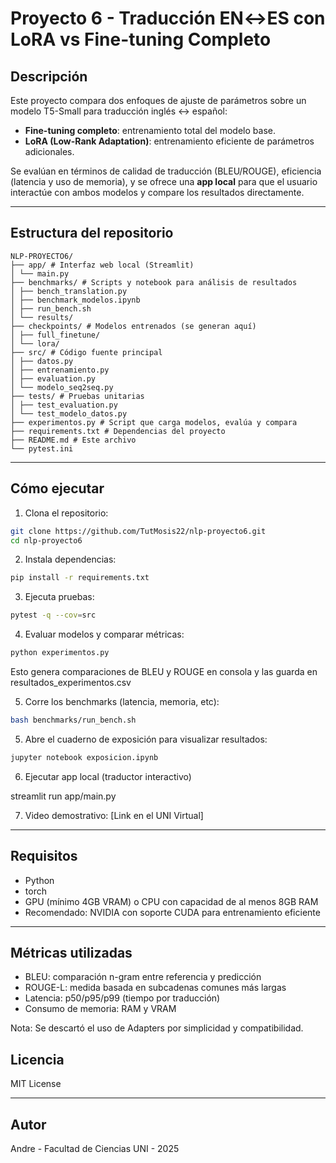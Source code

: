 # Proyecto 6 - Traducción EN↔ES con LoRA vs Fine-tuning Completo

## Descripción

Este proyecto compara dos enfoques de ajuste de parámetros sobre un modelo T5-Small para traducción inglés ↔ español:

- **Fine-tuning completo**: entrenamiento total del modelo base.
- **LoRA (Low-Rank Adaptation)**: entrenamiento eficiente de parámetros adicionales.

Se evalúan en términos de calidad de traducción (BLEU/ROUGE), eficiencia (latencia y uso de memoria), y se ofrece una **app local** para que el usuario interactúe con ambos modelos y compare los resultados directamente.

---

## Estructura del repositorio


```
NLP-PROYECTO6/
├── app/ # Interfaz web local (Streamlit)
│ └── main.py
├── benchmarks/ # Scripts y notebook para análisis de resultados
│ ├── bench_translation.py
│ ├── benchmark_modelos.ipynb
│ ├── run_bench.sh
│ └── results/
├── checkpoints/ # Modelos entrenados (se generan aquí)
│ ├── full_finetune/
│ └── lora/
├── src/ # Código fuente principal
│ ├── datos.py
│ ├── entrenamiento.py
│ ├── evaluation.py
│ └── modelo_seq2seq.py
├── tests/ # Pruebas unitarias
│ ├── test_evaluation.py
│ └── test_modelo_datos.py
├── experimentos.py # Script que carga modelos, evalúa y compara
├── requirements.txt # Dependencias del proyecto
├── README.md # Este archivo
└── pytest.ini
```

---

## Cómo ejecutar

1. Clona el repositorio:

```bash
git clone https://github.com/TutMosis22/nlp-proyecto6.git
cd nlp-proyecto6
```

2. Instala dependencias:

```bash
pip install -r requirements.txt
```

3. Ejecuta pruebas:

```bash
pytest -q --cov=src
```

4. Evaluar modelos y comparar métricas:

```bash
python experimentos.py
```
Esto genera comparaciones de BLEU y ROUGE en consola y las guarda en resultados_experimentos.csv

5. Corre los benchmarks (latencia, memoria, etc):

```bash
bash benchmarks/run_bench.sh
```

5. Abre el cuaderno de exposición para visualizar resultados:

```bash
jupyter notebook exposicion.ipynb
```
6. Ejecutar app local (traductor interactivo)

streamlit run app/main.py

7. Video demostrativo:
   [Link en el UNI Virtual]

---

## Requisitos

* Python
* torch
* GPU (mínimo 4GB VRAM) o CPU con capacidad de al menos 8GB RAM
* Recomendado: NVIDIA con soporte CUDA para entrenamiento eficiente

---

## Métricas utilizadas
- BLEU: comparación n-gram entre referencia y predicción
- ROUGE-L: medida basada en subcadenas comunes más largas
- Latencia: p50/p95/p99 (tiempo por traducción)
- Consumo de memoria: RAM y VRAM

Nota: Se descartó el uso de Adapters por simplicidad y compatibilidad.

## Licencia

MIT License

---

## Autor

Andre - Facultad de Ciencias UNI - 2025
